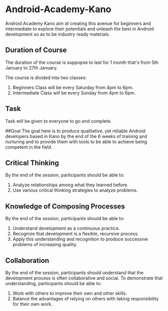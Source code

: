 # Android-Academy-Kano
Android Academy Kano aim at creating this avenue for beginners and intermediate to explore their potentials and unleash 
the best in Android development so as to be industry ready materials.

## Duration of Course
The duration of the course is suppopse to last for 1 month that's from 5th January to 27th January.
<br/>

The course is divided into two classes:<br/>
1. Beginners Class will be every Saturday from 4pm to 6pm.
2. Intermediate Class will be every Sunday from 4pm to 6pm.

## Task
Task will be given to everyone to go and complete.

##Goal
The goal here is to produce qualitative, yet reliable Android developers based in Kano by the end of the 6 weeks of training and nurturing and to provide them with tools to be able to achieve being competent in the field.

## Critical Thinking
By the end of the session, participants should be able to:

1. Analyze relationships among what they learned before.
2. Use various critical thinking strategies to analyze problems.

## Knowledge of Composing Processes
By the end of the session, participants should be able to: 

1. Understand development as a continuous practice. 
2. Recognize that development is a flexible, recursive process. 
3. Apply this understanding and recognition to produce successive problems of increasing quality.

## Collaboration
By the end of the session, participants should understand that the development process is often collaborative and social. To demonstrate that understanding, participants should be able to:

1. Work with others to improve their own and other skills. 
2. Balance the advantages of relying on others with taking responsibility for their own work.



